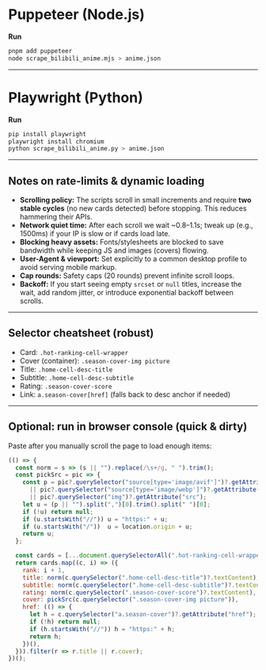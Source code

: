 # Puppeteer (Node.js)

**Run**

```bash
pnpm add puppeteer
node scrape_bilibili_anime.mjs > anime.json
```

---

# Playwright (Python)

**Run**

```bash
pip install playwright
playwright install chromium
python scrape_bilibili_anime.py > anime.json
```

---

## Notes on **rate-limits & dynamic loading**

* **Scrolling policy:** The scripts scroll in small increments and require **two stable cycles** (no new cards detected) before stopping. This reduces hammering their APIs.
* **Network quiet time:** After each scroll we wait \~0.8–1.1s; tweak up (e.g., 1500ms) if your IP is slow or if cards load late.
* **Blocking heavy assets:** Fonts/stylesheets are blocked to save bandwidth while keeping JS and images (covers) flowing.
* **User-Agent & viewport:** Set explicitly to a common desktop profile to avoid serving mobile markup.
* **Cap rounds:** Safety caps (20 rounds) prevent infinite scroll loops.
* **Backoff:** If you start seeing empty `srcset` or `null` titles, increase the wait, add random jitter, or introduce exponential backoff between scrolls.

---

## Selector cheatsheet (robust)

* Card: `.hot-ranking-cell-wrapper`
* Cover (container): `.season-cover-img picture`
* Title: `.home-cell-desc-title`
* Subtitle: `.home-cell-desc-subtitle`
* Rating: `.season-cover-score`
* Link: `a.season-cover[href]` (falls back to desc anchor if needed)

---

## Optional: run in browser console (quick & dirty)

Paste after you manually scroll the page to load enough items:

```js
(() => {
  const norm = s => (s || "").replace(/\s+/g, " ").trim();
  const pickSrc = pic => {
    const p = pic?.querySelector("source[type='image/avif']")?.getAttribute("srcset")
      || pic?.querySelector("source[type='image/webp']")?.getAttribute("srcset")
      || pic?.querySelector("img")?.getAttribute("src");
    let u = (p || "").split(",")[0].trim().split(" ")[0];
    if (!u) return null;
    if (u.startsWith("//")) u = "https:" + u;
    if (u.startsWith("/"))  u = location.origin + u;
    return u;
  };

  const cards = [...document.querySelectorAll(".hot-ranking-cell-wrapper")];
  return cards.map((c, i) => ({
    rank: i + 1,
    title: norm(c.querySelector(".home-cell-desc-title")?.textContent),
    subtitle: norm(c.querySelector(".home-cell-desc-subtitle")?.textContent),
    rating: norm(c.querySelector(".season-cover-score")?.textContent),
    cover: pickSrc(c.querySelector(".season-cover-img picture")),
    href: (() => {
      let h = c.querySelector("a.season-cover")?.getAttribute("href");
      if (!h) return null;
      if (h.startsWith("//")) h = "https:" + h;
      return h;
    })(),
  })).filter(r => r.title || r.cover);
})();
```
